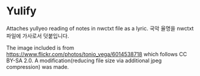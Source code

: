 # Yulify
Attaches yullyeo reading of notes in nwctxt file as a lyric.
국악 율명을 nwctxt 파일에 가사로서 덧붙입니다.

The image included is from https://www.flickr.com/photos/tonio_vega/6014538718 which follows CC BY-SA 2.0. A modification(reducing file size via additional jpeg compression) was made.
